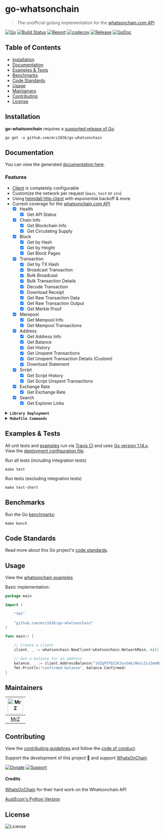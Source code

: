 # go-whatsonchain
> The unofficial golang implementation for the [whatsonchain.com API](https://developers.whatsonchain.com/)

[![Go](https://img.shields.io/github/go-mod/go-version/mrz1836/go-whatsonchain)](https://golang.org/)
[![Build Status](https://travis-ci.com/mrz1836/go-whatsonchain.svg?branch=master&v=2)](https://travis-ci.com/mrz1836/go-whatsonchain)
[![Report](https://goreportcard.com/badge/github.com/mrz1836/go-whatsonchain?style=flat&v=2)](https://goreportcard.com/report/github.com/mrz1836/go-whatsonchain)
[![codecov](https://codecov.io/gh/mrz1836/go-whatsonchain/branch/master/graph/badge.svg)](https://codecov.io/gh/mrz1836/go-whatsonchain)
[![Release](https://img.shields.io/github/release-pre/mrz1836/go-whatsonchain.svg?style=flat&v=1)](https://github.com/mrz1836/go-whatsonchain/releases)
[![GoDoc](https://godoc.org/github.com/mrz1836/go-whatsonchain?status.svg&style=flat)](https://pkg.go.dev/github.com/mrz1836/go-whatsonchain)

## Table of Contents
- [Installation](#installation)
- [Documentation](#documentation)
- [Examples & Tests](#examples--tests)
- [Benchmarks](#benchmarks)
- [Code Standards](#code-standards)
- [Usage](#usage)
- [Maintainers](#maintainers)
- [Contributing](#contributing)
- [License](#license)

## Installation

**go-whatsonchain** requires a [supported release of Go](https://golang.org/doc/devel/release.html#policy).
```shell script
go get -u github.com/mrz1836/go-whatsonchain
```

## Documentation
You can view the generated [documentation here](https://pkg.go.dev/github.com/mrz1836/go-whatsonchain).

### Features
- [Client](client.go) is completely configurable
- Customize the network per request (`main`, `test` or `stn`)
- Using [heimdall http client](https://github.com/gojek/heimdall) with exponential backoff & more
- Current coverage for the [whatsonchain.com API](https://developers.whatsonchain.com/)
    - [x] Health
        - [x] Get API Status
    - [x] Chain Info
        - [x] Get Blockchain Info
        - [x] Get Circulating Supply
    - [x] Block
        - [x] Get by Hash
        - [x] Get by Height
        - [x] Get Block Pages
    - [x] Transaction
        - [x] Get by TX Hash
        - [x] Broadcast Transaction
        - [x] Bulk Broadcast
        - [x] Bulk Transaction Details
        - [x] Decode Transaction
        - [x] Download Receipt
        - [x] Get Raw Transaction Data
        - [x] Get Raw Transaction Output
        - [x] Get Merkle Proof
    - [x] Mempool
        - [x] Get Mempool Info
        - [x] Get Mempool Transactions
    - [x] Address
        - [x] Get Address Info
        - [x] Get Balance
        - [x] Get History
        - [x] Get Unspent Transactions
        - [x] Get Unspent Transaction Details (Custom)
        - [x] Download Statement
    - [x] Script
        - [x] Get Script History
        - [x] Get Script Unspent Transactions
    - [x] Exchange Rate
        - [x] Get Exchange Rate
    - [x] Search
        - [x] Get Explorer Links

<details>
<summary><strong><code>Library Deployment</code></strong></summary>

[goreleaser](https://github.com/goreleaser/goreleaser) for easy binary or library deployment to Github and can be installed via: `brew install goreleaser`.

The [.goreleaser.yml](.goreleaser.yml) file is used to configure [goreleaser](https://github.com/goreleaser/goreleaser).

Use `make release-snap` to create a snapshot version of the release, and finally `make release` to ship to production.
</details>

<details>
<summary><strong><code>Makefile Commands</code></strong></summary>

View all `makefile` commands
```shell script
make help
```

List of all current commands:
```text
all                            Runs lint, test-short and vet
bench                          Run all benchmarks in the Go application
clean                          Remove previous builds and any test cache data
clean-mods                     Remove all the Go mod cache
coverage                       Shows the test coverage
godocs                         Sync the latest tag with GoDocs
help                           Show all make commands available
lint                           Run the Go lint application
release                        Full production release (creates release in Github)
release-test                   Full production test release (everything except deploy)
release-snap                   Test the full release (build binaries)
tag                            Generate a new tag and push (IE: tag version=0.0.0)
tag-remove                     Remove a tag if found (IE: tag-remove version=0.0.0)
tag-update                     Update an existing tag to current commit (IE: tag-update version=0.0.0)
test                           Runs vet, lint and ALL tests
test-short                     Runs vet, lint and tests (excludes integration tests)
test-travis                    Runs tests via Travis (also exports coverage)
update                         Update all project dependencies
update-releaser                Update the goreleaser application
vet                            Run the Go vet application
```
</details>

## Examples & Tests
All unit tests and [examples](whatsonchain_test.go) run via [Travis CI](https://travis-ci.org/mrz1836/go-whatsonchain) and uses [Go version 1.14.x](https://golang.org/doc/go1.14). View the [deployment configuration file](.travis.yml).

Run all tests (including integration tests)
```shell script
make test
```

Run tests (excluding integration tests)
```shell script
make test-short
```

## Benchmarks
Run the Go [benchmarks](whatsonchain_test.go):
```shell script
make bench
```

## Code Standards
Read more about this Go project's [code standards](CODE_STANDARDS.md).

## Usage
View the [whatsonchain examples](whatsonchain_test.go)

Basic implementation:
```go
package main

import (

    "fmt"
    
    "github.com/mrz1836/go-whatsonchain"
)

func main() {

    // Create a client
    client, _ := whatsonchain.NewClient(whatsonchain.NetworkMain, nil)

    // Get a balance for an address
    balance, _ := client.AddressBalance("16ZqP5Tb22KJuvSAbjNkoiZs13mmRmexZA")
    fmt.Println("confirmed balance", balance.Confirmed)
}
```

## Maintainers

| [<img src="https://github.com/mrz1836.png" height="50" alt="MrZ" />](https://github.com/mrz1836) |
|:---:|
| [MrZ](https://github.com/mrz1836) |

## Contributing

View the [contributing guidelines](CONTRIBUTING.md) and follow the [code of conduct](CODE_OF_CONDUCT.md).

Support the development of this project 🙏 and support [WhatsOnChain](https://tncpw.co/65733e42)

[![Donate](https://img.shields.io/badge/donate-bitcoin-brightgreen.svg)](https://mrz1818.com/?tab=tips&af=go-whatsonchain) [![Support](https://img.shields.io/badge/support-WhatsOnChain-blue.svg)](https://whatsonchain.com/support)

#### Credits

[WhatsOnChain](https://tncpw.co/65733e42) for their hard work on the Whatsonchain API

[AustEcon's Python Version](https://github.com/AustEcon/whatsonchain)

## License

![License](https://img.shields.io/github/license/mrz1836/go-whatsonchain.svg?style=flat)